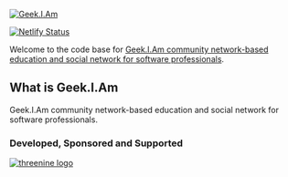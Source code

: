 [![Geek.I.Am ](https://github.com/threenine/geekiam/blob/master/src/assets/images/logo.png)](https://geekiam.io)

[![Netlify Status](https://api.netlify.com/api/v1/badges/8efb3bdf-7233-4af4-8ce4-4ef961592200/deploy-status)](https://app.netlify.com/sites/geekiam/deploys)

Welcome to the code base for [Geek.I.Am community network-based education and social network for software professionals](https://geekiam.io "Geek.I.Am Website").

## What is Geek.I.Am

Geek.I.Am community network-based education and social network for software professionals.

 
 ### Developed, Sponsored and Supported 
 
[![threenine logo](http://static.threenine.co.uk/img/github_footer.png)](https://threenine.co.uk/)
